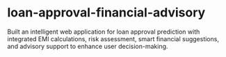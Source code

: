 # loan-approval-financial-advisory
Built an intelligent web application for loan approval prediction with integrated EMI calculations, risk assessment, smart financial suggestions, and advisory support to enhance user decision-making.
